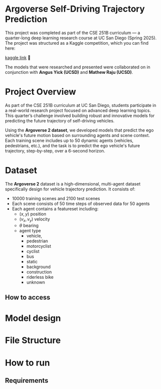 # Argoverse Self-Driving Trajectory Prediction

This project was completed as part of the CSE 251B curriculum — a quarter-long deep learning research course at UC San Diego (Spring 2025). The project was structured as a Kaggle competition, which you can find here:

[kaggle link](https://www.kaggle.com/competitions/cse-251-b-2025) 📲

The models that were researched and presented were collaborated on in conjunction with **Angus Yick (UCSD)** and **Mathew Raju (UCSD)**.

# Project Overview

As part of the CSE 251B curriculum at UC San Diego, students participate in a 
real-world research project focused on advanced deep learning topics. This quarter’s challenge involved building 
robust and innovative models for predicting the future trajectory of self-driving vehicles.

Using the **Argoverse 2 dataset**, we developed models that predict the ego vehicle's future motion based on surrounding agents 
and scene context. Each training scene includes up to 50 dynamic agents (vehicles, pedestrians, etc.), and the task is to 
predict the ego vehicle's future trajectory, step-by-step, over a 6-second horizon.

# Dataset
The **Argoverse 2** dataset is a high-dimensional, multi-agent dataset specifically design for vehicle trajectory prediction. It consists of:

- 10000 training scenes and 2100 test scenes
- Each scene consists of 50 time steps of observed data for 50 agents
- Each agent contains a featureset including:
    - $(x, y)$ position
    - $(v_x, v_y)$ velocity
    - $\theta$ bearing
    - agent type
        - vehicle,
        - pedestrian
        - motorcyclist
        - cyclist
        - bus
        - static
        - background
        - construction
        - riderless bike
        - unknown

## How to access

# Model design

# File Structure

# How to run

## Requirements
